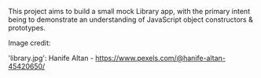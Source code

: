 This project aims to build a small mock Library app, with the primary intent being to demonstrate an understanding of JavaScript object constructors & prototypes.

Image credit: 

'library.jpg': Hanife Altan - https://www.pexels.com/@hanife-altan-45420650/
